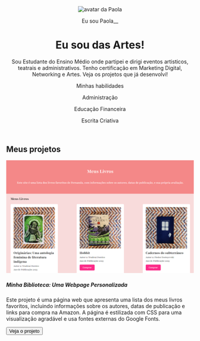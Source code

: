 <!DOCTYPE html>
<html lang="pt-br">

<head>
    <meta charset="UTF-8">
    <meta name="viewport" content="width=device-width, initial-scale=1.0">
    <link href="https://cdn.jsdelivr.net/npm/bootstrap@5.3.2/dist/css/bootstrap.min.css" rel="stylesheet">
    <link rel="stylesheet" href="style.css">
    <title>Meu portfólio</title>
</head>

<body>
    <header class="container text-center">
        <img src="img/avatar-perfil.png" alt="avatar da Paola" class="rounded-circle" width="150" height="150"
            srcset="">
        <p class="lead">Eu sou Paola__</p>
        <h1>Eu sou das Artes!</h1>
        <p>Sou Estudante do Ensino Médio onde partipei e dirigi eventos artisticos, teatrais e administrativos. Tenho certificação em Marketing Digital, Networking e Artes. Veja os projetos
            que já desenvolvi!</p>
        <p>Minhas habilidades</p>
        <div>
            <p class="badge bg-secondary">Administração</p>
            <p class="badge bg-secondary">Educação Financeira</p>
            <p class="badge bg-secondary">Escrita Criativa</p>
             </div>
    </header>
    <main class="container mt-5">
        <h2>Meus projetos</h2>
        <div class="row">
            <div class="col-md-4">
                <div class="card">
                    <img src="img/projeto-1.png" class="card-img-top" alt="Imagem do projeto de biblioteca virtual">
                    <div class="card-body">
                        <h5 class="card-title">Minha Biblioteca: Uma Webpage Personalizada</h5>
                        <p class="card-text">Este projeto é uma página web que apresenta uma lista dos meus livros
                            favoritos, incluindo informações sobre os autores, datas de publicação e links para compra
                            na Amazon. A página é estilizada com CSS para uma visualização agradável e usa fontes
                            externas do Google Fonts.
                        </p>
                        <button type="button" class="btn btn-link">Veja o projeto</button>
                    </div>
                </div>
            </div>
         </div>

 </main>
    <script src="https://cdn.jsdelivr.net/npm/bootstrap@5.3.2/dist/js/bootstrap.bundle.min.js"></script>
</body>

</html>

